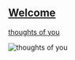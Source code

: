 ## [Welcome  ](https://zkeq.github.io/zkeq/%C2%B7index.htm)

[thoughts of you](https://music.163.com/#/song?id=482636134)

![thoughts of you](http://p1.music.126.net/Cvz4EeFDS9NU00eHwIFstA==/109951163463111510.jpg?param=130y130 "thoughts of you")

<audio id="bgmMusic" src="http://music.163.com/song/media/outer/url?id=482636134.mp3" preload="auto" type="audio/mp3" autoplay loop></audio>

